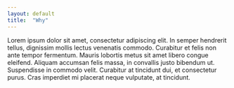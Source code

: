 ```yaml
---
layout: default
title:  "Why"
---
```


Lorem ipsum dolor sit amet, consectetur adipiscing elit. In semper hendrerit tellus, dignissim mollis lectus venenatis commodo. Curabitur et felis non ante tempor fermentum. Mauris lobortis metus sit amet libero congue eleifend. Aliquam accumsan felis massa, in convallis justo bibendum ut. Suspendisse in commodo velit. Curabitur at tincidunt dui, et consectetur purus. Cras imperdiet mi placerat neque vulputate, at tincidunt.